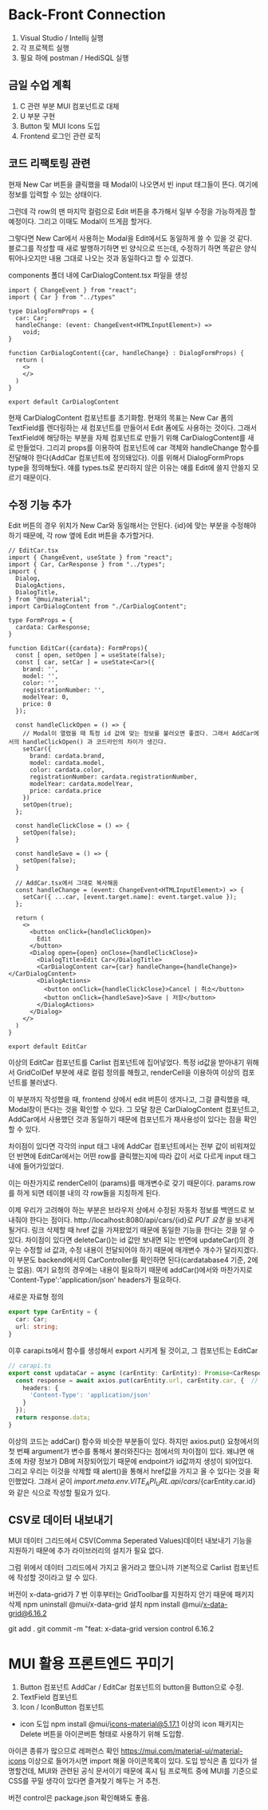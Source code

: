 # Back-Front Connection

1. Visual Studio / Intellij 실행
2. 각 프로젝트 실행
3. 필요 하에 postman / HediSQL 실행

## 금일 수업 계획
1. C 관련 부분 MUI 컴포넌트로 대체
2. U 부분 구현
3. Button 및 MUI Icons 도입
4. Frontend 로그인 관련 로직

## 코드 리팩토링 관련
현재 New Car 버튼을 클릭했을 때 Modal이 나오면서 빈 input 태그들이 뜬다. 여기에 정보를 입력할 수 있는 상태이다.

그런데 각 row의 맨 마지막 컬럼으로 Edit 버튼을 추가해서 일부 수정을 가능하게끔 할 예정이다. 그리고 이때도 Modal이 뜨게끔 할거다.

그렇다면 New Car에서 사용하는 Modal을 Edit에서도 동일하게 쓸 수 있을 것 같다. 블로그를 작성할 때 새로 발행하기하면 빈 양식으로 뜨는데, 수정하기 하면 똑같은 양식 튀어나오지만 내용 그대로 나오는 것과 동일하다고 할 수 있겠다. 

components 폴더 내에 CarDialogContent.tsx 파일을 생성
```tsx
import { ChangeEvent } from "react";
import { Car } from "../types"

type DialogFormProps = {
  car: Car;
  handleChange: (event: ChangeEvent<HTMLInputElement>) =>
    void;
}

function CarDialogContent({car, handleChange} : DialogFormProps) {
  return (
    <>
    </>
  )
}

export default CarDialogContent
```
현재 CarDialogContent 컴포넌트를 초기화함.
현재의 목표는 New Car 폼의 TextField를 렌더링하는 새 컴포넌트를 만들어서 Edit 폼에도 사용하는 것이다.
그래서 TextField에 해당하는 부분을 자체 컴포넌트로 만들기 위해 CarDialogContent를 새로 만들었다. 그리괴 props를 이용하여 컴포넌트에 car 객체와 handleChange 함수를 전달해야 한다(AddCar 컴포넌트에 정의돼있다). 
이를 위해서 DialogFormProps type을 정의해뒀다. 얘를 types.ts로 분리하지 않은 이유는 얘를 Edit에 쓸지 안쓸지 모르기 때문이다.

## 수정 기능 추가
Edit 버튼의 경우 위치가 New Car와 동일해서는 안된다. {id}에 맞는 부분을 수정해야 하기 때문에, 각 row 옆에 Edit 버튼을 추가할거다. 

```tsx
// EditCar.tsx
import { ChangeEvent, useState } from "react";
import { Car, CarResponse } from "../types";
import {
  Dialog,
  DialogActions,
  DialogTitle,
} from "@mui/material";
import CarDialogContent from "./CarDialogContent";

type FormProps = {
  cardata: CarResponse;
}

function EditCar({cardata}: FormProps){
  const [ open, setOpen ] = useState(false);
  const [ car, setCar ] = useState<Car>({
    brand: '',
    model: '',
    color: '',
    registrationNumber: '',
    modelYear: 0,
    price: 0
  });

  const handleClickOpen = () => {
    // Modal이 열렸을 때 특정 id 값에 맞는 정보를 불러오면 좋겠다. 그래서 AddCar에서의 handleClickOpen() 과 코드라인의 차이가 생긴다.
    setCar({
      brand: cardata.brand,
      model: cardata.model,
      color: cardata.color,
      registrationNumber: cardata.registrationNumber,
      modelYear: cardata.modelYear,
      price: cardata.price
    })
    setOpen(true);
  };

  const handleClickClose = () => {
    setOpen(false);
  }

  const handleSave = () => {
    setOpen(false);
  }

  // AddCar.tsx에서 그대로 복사해옴
  const handleChange = (event: ChangeEvent<HTMLInputElement>) => {
    setCar({ ...car, [event.target.name]: event.target.value });
  };
  
  return (
    <>
      <button onClick={handleClickOpen}>
        Edit
      </button>
      <Dialog open={open} onClose={handleClickClose}>
        <DialogTitle>Edit Car</DialogTitle>
        <CarDialogContent car={car} handleChange={handleChange}></CarDialogContent>
        <DialogActions>
          <button onClick={handleClickClose}>Cancel | 취소</button>
          <button onClick={handleSave}>Save | 저장</button>
        </DialogActions>
      </Dialog>
    </>
  )
}

export default EditCar
```

이상의 EditCar 컴포넌트를 Carlist 컴포넌트에 집어넣었다. 특정 id값을 받아내기 위해서 GridColDef 부분에 새로 컬럼 정의를 해줬고, renderCell을 이용하여 이상의 컴포넌트를 불러냈다.

이 부분까지 작성했을 때, frontend 상에서 edit 버튼이 생겨나고, 그걸 클릭했을 때, Modal창이 뜬다는 것을 확인할 수 있다. 그 모달 창은 CarDialogContent 컴포넌트고, AddCar에서 사용했던 것과 동일하기 때문에 컴포넌트가 재사용성이 있다는 점을 확인할 수 있다. 

차이점이 있다면 각각의 input 태그 내에 AddCar 컴포넌트에서는 전부 값이 비워져있던 반면에 EditCar에서는 어떤 row를 클릭했는지에 따라 값이 서로 다르게 input 태그 내에 들어가있었다.

이는 마찬가지로 renderCell이 (params)를 매개변수로 갖기 때문이다. params.row를 하게 되면 테이블 내의 각 row들을 지칭하게 된다.

이제 우리가 고려해야 하는 부분은 브라우저 상에서 수정된 자동차 정보를 백엔드로 보내줘야 한다는 점이다. http://localhost:8080/api/cars/{id}로 _PUT 요청_ 을 보내게 될거다. 링크 삭제할 때 href 값을 가져왔었기 때문에 동일한 기능을 한다는 것을 알 수 있다. 차이점이 있다면 deleteCar()는 id 값만 보내면 되는 반면에 updateCar()의 경우는 수정할 id 값과, 수정 내용이 전달되어야 하기 때문에 매개변수 개수가 달라지겠다. 이 부분도 backend에서의 CarController를 확인하면 된다(cardatabase4 기준, 2에는 없음).
여기 요청의 경우에는 내용이 필요하기 때문에 addCar()에서와 마찬가지로 'Content-Type':'application/json' headers가 필요하다. 

새로운 자료형 정의
```ts
export type CarEntity = {
  car: Car;
  url: string;
}
```
이후 carapi.ts에서 함수를 생성해서 export 시키게 될 것이고, 그 컴포넌트는  EditCar

```ts
// carapi.ts
export const updataCar = async (carEntity: CarEntity): Promise<CarResponse> => {
  const response = await axios.put(carEntity.url, carEntity.car, {  // 간편한 코딩
    headers: {
      'Content-Type': 'application/json'
    }
  });
  return response.data;
}
```

이상의 코드는 addCar() 함수와 비슷한 부분들이 있다. 하지만 axios.put() 요청에서의 첫 번째 argument가 변수를 통해서 불러와진다는 점에서의 차이점이 있다. 왜냐면 애초에 차량 정보가 DB에 저장되어있기 때문에 endpoint가 id값까지 생성이 되어있다. 그리고 우리는 이것을 삭제할 때 alert()을 통해서 href값을 가지고 올 수 있다는 것을 확인했었다. 그래서 굳이 ${import.meta.env.VITE_API_URL}.api/cars/${carEntity.car.id}와 같은 식으로 작성할 필요가 있다. 

## CSV로 데이터 내보내기
MUI 데이터 그리드에서 CSV(Comma Seperated Values)데이터 내보내기 기능을 지원하기 때문에 추가 라이브러리의 설치가 필요 없다.

그럼 위에서 데이터 그리드에서 가지고 올거라고 했으니까 기본적으로 Carlist 컴포넌트에 작성할 것이라고 알 수 있다.

버전이 x-data-grid가 7 번 이후부터는 GridToolbar를 지원하지 안기 때문에 패키지 삭제
npm uninstall @mui/x-data-grid
설치
npm install @mui/x-data-grid@6.16.2

git add .
git commit -m "feat: x-data-grid version control 6.16.2

# MUI 활용 프론트엔드 꾸미기
1. Button 컴포넌트              AddCar / EditCar 컴포넌트의 button을 Button으로 수정.
2. TextField 컴포넌트
3. Icon / IconButton 컴포넌트 

- icon 도입
npm install @mui/icons-material@5.17.1
이상의 icon 패키지는 Delete 버튼을 아이콘버튼 형태로 사용하기 위해 도입함.

아이콘 종류가 많으므로 레퍼런스 확인
https://mui.com/material-ui/material-icons
이상으로 들어가시면 import 해올 아이콘목록이 있다. 도입 방식은 좀 있다가 설명할건데,
MUI와 관련된 공식 문서이기 때문에 혹시 팀 프로젝트 중에 MUI를 기준으로 CSS를 꾸밀 생각이 있다면 즐겨찾기 해두는 거 추천.

버전 control은 package.json 확인해봐도 좋음.